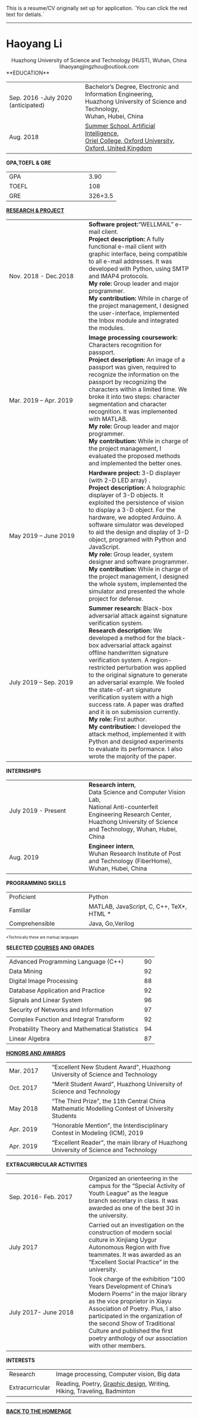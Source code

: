 <title>Haoyang Li</title>
This is a resume/CV originally set up for application. `You can click the red text for detials.`

---

# Haoyang Li

<center>Huazhong University of Science and Technology (HUST), Wuhan, China</center>
<center>lihaoyangjingzhou@outlook.com</center>
**EDUCATION**

<table align="center" border="0">
    <tr>
        <td align="left">Sep. 2016 -July 2020 (anticipated)</td>
        <td align="left">Bachelor’s Degree, Electronic and Information Engineering,<br>
            Huazhong University of Science and Technology,<br> Wuhan, Hubei, China</td>
    </tr>
    <tr>
        <td align="left">Aug. 2018</td>
        <td align="left"><a href="subpages/summerSchool.html">Summer School, Artificial Intelligence, <br>
            Oriel College, Oxford University, Oxford, United Kingdom</a></td>
    </tr>
</table>

**GPA,TOEFL & GRE**

<table width=400 align="center" border="0">
    <tr>
        <td align="left" width=200>GPA</td>
        <td align="left">
            <div title="Cumulative Average Grade: 88.90, Ranking: 10/140">
                3.90
            </div>
        </td>
    </tr>
    <tr>
        <td align="left">TOEFL</td>
        <td align="left">
            <div title="Reading: 30, Listening: 29, Speaking: 23, Writing: 26"> 
                108
            </div>
        </td>
    </tr>
    <tr>
        <td align="left">GRE</td>
        <td align="left">
            <div title="Verbal: 157, Quantitative: 169, Analytical Writing: 3.5">
                326+3.5
            </div>
        </td>
    </tr>
</table>

<b><a href='subpages/researchProject.html' title="Click for details">RESEARCH & PROJECT</a></b>

<table width=400 align="center" border="0">
    <tr>
        <td align="left" width=200>Nov. 2018 - Dec.2018</td>
        <td align="left"><b>Software project:</b>“WELLMAIL” e-mail client. <br>
        <b>Project description:</b> A fully functional e-mail client with graphic interface, being compatible to all e-mail addresses. It was developed with Python, using SMTP and IMAP4 protocols.<br>
<b>My role:</b> Group leader and major programmer.<br>
         <b>My contribution:</b> While in charge of the project management, I designed the user-interface, implemented the Inbox module and integrated the modules.
        </td>
    </tr>
    <tr>
        <td align="left">Mar. 2019 – Apr. 2019</td>
        <td align="left"><b>Image processing coursework:</b> Characters recognition for passport.<br>
<b>Project description:</b> An image of a passport was given, required to recognize the information on the passport by recognizing the characters within a limited time. We broke it into two steps: character segmentation and character recognition. It was implemented with MATLAB.<br>
<b>My role:</b> Group leader and major programmer.<br>
<b>My contribution:</b> While in charge of the project management, I evaluated the proposed methods and implemented the better ones.
        </td>
    </tr>
    <tr>
        <td align="left">May 2019 – June 2019</td>
        <td align="left">
        <b>Hardware project:</b> 3-D displayer (with 2-D LED array) .<br>
<b>Project description:</b> A holographic displayer of 3-D objects. It exploited the persistence of vision to display a 3-D object. For the hardware, we adopted Arduino. A software simulator was developed to aid the design and display of 3-D object, programed with Python and JavaScript.<br>
<b>My role:</b> Group leader, system designer and software programmer.<br>
<b>My contribution:</b> While in charge of the project management, I designed the whole system, implemented the simulator and presented the whole project for defense.
        </td>
    </tr>
    <tr>
        <td align="left">July 2019 – Sep. 2019</td>
        <td align="left">
        <b>Summer research:</b> Black-box adversarial attack against signature verification system.<br>
            <b>Research description:</b> We developed a method for the black-box adversarial attack against offline handwritten signature verification system. A region-restricted perturbation was applied to the original signature to generate an adversarial example. We fooled the state-of-art signature verification system with a high success rate. A paper was drafted and it is on submission currently.<br>
<b>My role:</b> First author.<br>
<b>My contribution:</b> I developed the attack method, implemented it with Python and designed experiments to evaluate its performance. I also wrote the majority of the paper.
        </td>
    </tr>
</table>

**INTERNSHIPS**

<table width=400 align="center" border="0">
    <tr>
        <td align="left" width=200>July 2019 - Present</td>
        <td align="left">
            <b>Research intern</b>, <br>
Data Science and Computer Vision Lab, <br>
            National Anti-counterfeit Engineering Research Center,<br>
            Huazhong University of Science and Technology, Wuhan, Hubei, China
        </td>
    </tr>
    <tr>
        <td align="left">Aug. 2019</td>
        <td align="left">
                <b title="About optical network and its optimization.">Engineer intern</b>,<br>
Wuhan Research Institute of Post and Technology (FiberHome),<br>
            Wuhan, Hubei, China
        </td>
    </tr>
</table>

<b>PROGRAMMING SKILLS</b>

<table width=400 align="center" border="0">
    <tr>
        <td align="left" width=200>
            <div title="Being able to create large project or implement complicated algorithms with it.">
                Proficient
            </div>
        </td>
        <td align="left">Python</td>
    </tr>
    <tr>
        <td align="left">
            <div title="Being able to create small project, implement simple algorithms with it.">
                Familiar
            </div>
        </td>
        <td align="left">MATLAB, JavaScript, C, C++, TeX*, HTML *</td>
    </tr>
    <tr>
        <td align="left">
            <div title="Being able to understand it.">
                Comprehensible
            </div>
        </td>
        <td align="left">Java, Go,Verilog</td>
    </tr>
</table>

<font size='1'>*Technically these are markup languages</font>

<b>SELECTED <a href="subpages/selectedCoursesAndGrades.html" title="Click for the transcript" >COURSES</a> AND GRADES</b>

<table width=400 align="center" border="0">
    <tr>
        <td align="left">Advanced Programming Language (C++)</td>
        <td align="left">90</td>
    </tr>
    <tr>
        <td align="left">Data Mining</td>
        <td align="left">92</td>
    </tr>
    <tr>
        <td align="left">Digital Image Processing</td>
        <td align="left">88</td>
    </tr>
    <tr>
        <td align="left">Database Application and Practice</td>
        <td align="left">92</td>
    </tr>
    <tr>
        <td align="left">Signals and Linear System</td>
        <td align="left">96</td>
    </tr>
    <tr>
        <td align="left">Security of Networks and Information</td>
        <td align="left">97</td>
    </tr>
    <tr>
        <td align="left">Complex Function and Integral Transform</td>
        <td align="left">92</td>
    </tr>
    <tr>
        <td align="left">Probability Theory and Mathematical Statistics</td>
        <td align="left">94</td>
    </tr>
    <tr>
        <td align="left">Linear Algebra</td>
        <td align="left">87</td>
    </tr>
</table>

<b><a href="subpages/honorsAndAwards.html" title="Click for details">HONORS AND AWARDS</a></b>

<table width=400 align="center" border="0">
    <tr>
        <td align="left" width=100>Mar. 2017</td>
        <td align="left">“Excellent New Student Award”, Huazhong University of Science and Technology </td>
    </tr>
    <tr>
        <td align="left">Oct. 2017</td>
        <td align="left">“Merit Student Award”, Huazhong University of Science and Technology</td>
    </tr>
    <tr>
        <td align="left">May 2018</td>
        <td align="left">“The Third Prize”, the 11th Central China Mathematic Modelling Contest of University Students</td>
    </tr>
    <tr>
        <td align="left">Apr. 2019</td>
        <td align="left">“Honorable Mention”, the Interdisciplinary Contest in Modeling (ICM), 2019</td>
    </tr>
    <tr>
        <td align="left">Apr. 2019</td>
        <td align="left">“Excellent Reader”, the main library of Huazhong University of Science and Technology</td>
    </tr>
</table>

<b>EXTRACURRICULAR ACTIVITIES</b>

<table width=400 align="center" border="0">
    <tr>
        <td align="left" width=200>Sep. 2016- Feb. 2017</td>
        <td align="left">Organized an orienteering in the campus for the “Special Activity of Youth League” as the league branch secretary in class. It was awarded as one of the best 30 in the university.
        </td>
    </tr>
    <tr>
        <td align="left">July 2017</td>
        <td align="left">Carried out an investigation on the construction of modern social culture in Xinjiang Uygur Autonomous Region with five teammates. It was awarded as an “Excellent Social Practice” in the university.</td>
    </tr>
    <tr>
        <td align="left">July 2017- June 2018</td>
        <td align="left">Took charge of the exhibition “100 Years Development of China’s Modern Poems” in the major library as the vice proprietor in Xiayu Association of Poetry. Plus, I also participated in the organization of the second Show of Traditional Culture and published the first poetry anthology of our association with other members. </td>
    </tr>
</table>

**INTERESTS**

<table width=400 align="center" border="0">
    <tr>
        <td align="left" width=100>Research</td>
        <td align="left">Image processing, Computer vision, Big data</td>
    </tr>
    <tr>
        <td align="left">Extracurricular</td>
        <td align="left">Reading, Poetry, <a href="interests/graphicDesign.html" title="Click for a small gallery">Graphic design</a>, Writing, Hiking, Traveling, Badminton</td>
    </tr>
</table>

---

<b><a href="index.html">BACK TO THE HOMEPAGE</a></b>

